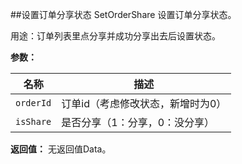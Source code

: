 ﻿##设置订单分享状态 SetOrderShare
设置订单分享状态。


用途：订单列表里点分享并成功分享出去后设置状态。

**参数：**

名称 |  描述
------| ------
`orderId` | 订单id（考虑修改状态，新增时为0）
`isShare` | 是否分享（1：分享，0：没分享）
 

**返回值：**
无返回值Data。

